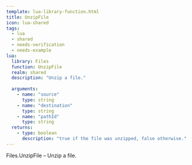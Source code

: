 ```yaml
---
template: lua-library-function.html
title: UnzipFile
icon: lua-shared
tags:
  - lua
  - shared
  - needs-verification
  - needs-example
lua:
  library: Files
  function: UnzipFile
  realm: shared
  description: "Unzip a file."
  
  arguments:
    - name: "source"
      type: string
    - name: "destination"
      type: string
    - name: "pathId"
      type: string
  returns:
    - type: boolean
      description: "true if the file was unzipped, false otherwise."
---
```


<div class="lua__search__keywords">
Files.UnzipFile &#x2013; Unzip a file.
</div>
